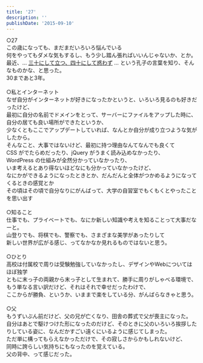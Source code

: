 ```yaml
---
title: '27'
description: ''
publishDate: '2015-09-10'
---
```


<p>○27<br>
この歳になっても、まだまだいろいろ悩んでいる<br>
何をやってもダメな気もするし、もう少し踏ん張ればいいんじゃないか、とか。<br>
最近、… <a href="http://kotowaza-allguide.com/si/shijyuumadowazu.html">三十にして立つ、四十にして惑わず</a> … という孔子の言葉を知り、そんなものかな、と思った。<br>
30まであと3年。<br>
&nbsp;<br>
○私とインターネット<br>
なぜ自分がインターネットが好きになったかというと、いろいろ見るのも好きだったけど、<br>
最初に自分の名前でドメインをとって、サーバーにファイルをアップした時に、自分の居ても良い場所ができたというか、<br>
少なくともここでアップデートしていれば、なんとか自分が成り立つような気がしたから。<br>
そんなこと、大事ではないけど、最初に持つ理由なんてなんでも良くて<br>
CSS がでたらめだったり、jQuery がうまく読み込めなかったり、<br>
WordPress の仕組みが全然分かっていなかったり、<br>
いま考えるとあり得ないほどなにも分かっていなかったけど、<br>
なにかができるようになったときとか、だんだんと全体がつかめるようになってくるときの感覚とか<br>
その頃はその頃で自分なりにがんばって、大学の自習室でもくもくとやったことを思い出す<br>
&nbsp;<br>
○知ること<br>
仕事でも、プライベートでも、なにか新しい知識や考えを知ることって大事だなーと。<br>
山登りでも、将棋でも、警察でも、さまざまな美学があったりして<br>
新しい世界が広がる感じ、ってなかなか見れるものではないと思う。<br>
&nbsp;<br>
○ひとり<br>
高校は付属校で周りは受験勉強していなかったし、デザインやWebについてはほぼ独学<br>
ともに末っ子の両親から末っ子として生まれて、勝手に周りがしゃべる環境で、<br>
もう単なる言い訳だけど、それはそれで幸せだったわけで、<br>
ここからが勝負、というか、いままで楽をしている分、がんばらなきゃと思う。<br>
&nbsp;<br>
○父<br>
もうずいぶん前だけど、父の兄が亡くなり、田舎の葬式で父が喪主になった。<br>
自分はあとで駆けつけた形になったのだけど、そのときに父のいろいろ挨拶したりしている姿に、なんだかすごい遠くにいるように感じてしまった。<br>
ただ単に構ってもらえなかっただけで、その寂しさからかもしれないけど、<br>
同時に誇らしい気持ちにもなったのを覚えている。<br>
父の背中、って感じだった。</p>

